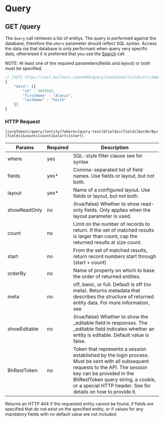 # Query

## <span class="tag">GET</span> /query

The `Query` call retrieves a list of entitys. The query is performed against the database, therefore the `where` parameter should reflect SQL syntax.  Access the data via that database is only performant when query very specific data, otherwised it is preferred that you use the [Search](/#search) call.

<aside class="notice">NOTE: At least one of the required parameters(fields and layout) or both must be specified.</aside>

``` javascript
// [GET] https://rest.bullhorn.com/e999/query/Candidate?fields=firstName,lastName&where=lastName='smith'&count=3
{
    "data": [{
        "id" : 5059165,
        "firstName" : "Alanzo",
        "lastName" : "Smith"
    }]
}
```

### HTTP Request

`[corpToken]/query/[entity]?where=[query-text]&fields=[fields]&orderBy=[fields]&count=[count]&start=[start]`

Params | Required | Description
------ | -------- | -----
where | yes | SQL-style filter clause see for syntax
fields | yes* | Comma-separated list of field names. Use fields or layout, but not both.
layout | yes* | Name of a configured layout. Use fields or layout, but not both.
showReadOnly | no | (true/false) Whether to show read-only fields. Only applies when the layout parameter is used.
count | no | Limit on the number of records to return. If the set of matched results is larger than count, cap the returned results at size count.
start | no | From the set of matched results, return record numbers start through (start + count)
orderBy | no | Name of property on which to base the order of returned entities.
meta | no | off, basic, or full. Default is off (no meta). Returns metadata that describes the structure of returned entity data. For more information, see
showEditable | no | (true/false) Whether to show the _editable field in responses. The _editable field indicates whether an entity is editable. Default value is false.
BhRestToken | no | Token that represents a session established by the login process. Must be sent with all subsequent requests to the API. The session key can be provided in the BhRestToken query string, a cookie, or a special HTTP header. See for details on how to provide it.

<aside class="warning">Returns an HTTP 404 if the requested entity cannot be found, if fields are specified that do not exist on the specified entity, or if values for any mandatory fields with no default value are not included.</aside>

